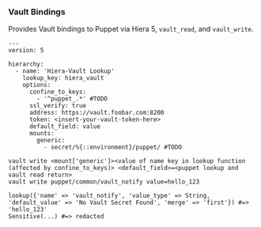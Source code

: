 ### Vault Bindings

Provides Vault bindings to Puppet via Hiera 5, `vault_read`, and `vault_write`.

```
---
version: 5

hierarchy:
  - name: 'Hiera-Vault Lookup'
    lookup_key: hiera_vault
    options:
      confine_to_keys:
        - '^puppet_.*' #TODO
      ssl_verify: true
      address: https://vault.foobar.com:8200
      token: <insert-your-vault-token-here>
      default_field: value
      mounts:
        generic:
          - secret/%{::environment}/puppet/ #TODO
```

```
vault write <mount['generic']><value of name key in lookup function (affected by confine_to_keys)> <default_field>=<puppet lookup and vault read return>
vault write puppet/common/vault_notify value=hello_123
```

```puppet
lookup({'name' => 'vault_notify', 'value_type' => String, 'default_value' => 'No Vault Secret Found', 'merge' => 'first'}) #=> 'hello_123'
Sensitive(...) #=> redacted
```
